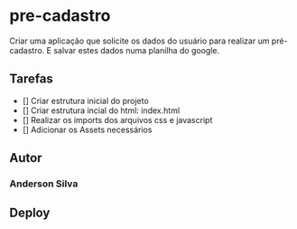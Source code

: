 # pre-cadastro
Criar uma aplicação que solicite os dados do usuário para realizar um pré-cadastro. E salvar estes dados numa planilha do google.


## Tarefas 

- [] Criar estrutura inicial do projeto
- [] Criar estrutura incial do html: index.html
- [] Realizar os imports dos arquivos css e javascript
- [] Adicionar os Assets necessários

## Autor
### Anderson Silva

## Deploy 